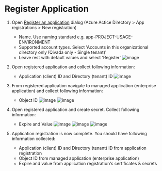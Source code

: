 # Register Application

1. Open [Register an application](https://portal.azure.com/#view/Microsoft_AAD_RegisteredApps/CreateApplicationBlade/quickStartType~/null/isMSAApp~/false) dialog (Azure Actice Directory > App registrations > New registration)
   - Name. Use naming standard e.g. app-PROJECT-USAGE-ENVIRONMENT
   - Supported account types. Select 'Accounts in this organizational directory only (Qivada only - Single tenant)'
   - Leave rest with default values and select 'Register'
   ![image](https://user-images.githubusercontent.com/109618668/225613213-04707967-7557-4bb9-ba8b-cdfdf42868fd.png)

2. Open registered application and collect following information:
   - Application (client) ID and Directory (tenant) ID
   ![image](https://user-images.githubusercontent.com/109618668/225612462-b688254c-8fef-4f06-9845-d15504ac59bd.png)

3. From registered application navigate to managed application (enterprise application) and collect following information:
   - Object ID
   ![image](https://user-images.githubusercontent.com/109618668/225613797-c43b9eba-9ee8-4ac3-bdd1-4093bee6daf4.png)
   ![image](https://user-images.githubusercontent.com/109618668/225614069-178e9f7b-8b59-4fc2-b3ec-0ac6d9558408.png)
   
4. Open registered application and create secret. Collect following information:
   - Expire and Value
   ![image](https://user-images.githubusercontent.com/109618668/225614771-05f64e18-2ae3-4f41-be15-d09180ba0e66.png)
   ![image](https://user-images.githubusercontent.com/109618668/225615087-6e5a8725-15e0-4925-a079-70ab360a2359.png)
   ![image](https://user-images.githubusercontent.com/109618668/225615428-5f6e8081-7edd-45de-8837-6ec8c70648d0.png)

5. Application registration is now complete. You should have following information collected:
   - Application (client) ID and Directory (tenant) ID from application registration
   - Object ID from managed application (enterprise application)
   - Expire and value from application registration's certificates & secrets
